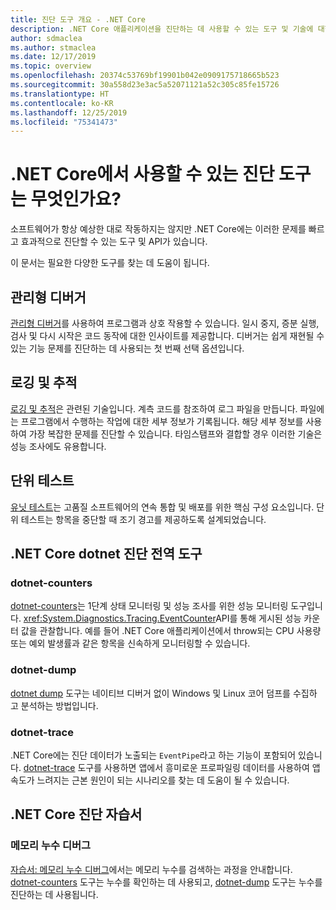 ```yaml
---
title: 진단 도구 개요 - .NET Core
description: .NET Core 애플리케이션을 진단하는 데 사용할 수 있는 도구 및 기술에 대한 개요입니다.
author: sdmaclea
ms.author: stmaclea
ms.date: 12/17/2019
ms.topic: overview
ms.openlocfilehash: 20374c53769bf19901b042e0909175718665b523
ms.sourcegitcommit: 30a558d23e3ac5a52071121a52c305c85fe15726
ms.translationtype: HT
ms.contentlocale: ko-KR
ms.lasthandoff: 12/25/2019
ms.locfileid: "75341473"
---
```

# <a name="what-diagnostic-tools-are-available-in-net-core"></a>.NET Core에서 사용할 수 있는 진단 도구는 무엇인가요?

소프트웨어가 항상 예상한 대로 작동하지는 않지만 .NET Core에는 이러한 문제를 빠르고 효과적으로 진단할 수 있는 도구 및 API가 있습니다.

이 문서는 필요한 다양한 도구를 찾는 데 도움이 됩니다.

## <a name="managed-debuggers"></a>관리형 디버거

[관리형 디버거](managed-debuggers.md)를 사용하여 프로그램과 상호 작용할 수 있습니다. 일시 중지, 증분 실행, 검사 및 다시 시작은 코드 동작에 대한 인사이트를 제공합니다. 디버거는 쉽게 재현될 수 있는 기능 문제를 진단하는 데 사용되는 첫 번째 선택 옵션입니다.

## <a name="logging-and-tracing"></a>로깅 및 추적

[로깅 및 추적](logging-tracing.md)은 관련된 기술입니다. 계측 코드를 참조하여 로그 파일을 만듭니다. 파일에는 프로그램에서 수행하는 작업에 대한 세부 정보가 기록됩니다. 해당 세부 정보를 사용하여 가장 복잡한 문제를 진단할 수 있습니다. 타임스탬프와 결합할 경우 이러한 기술은 성능 조사에도 유용합니다.

## <a name="unit-testing"></a>단위 테스트

[유닛 테스트](../testing/index.md)는 고품질 소프트웨어의 연속 통합 및 배포를 위한 핵심 구성 요소입니다. 단위 테스트는 항목을 중단할 때 조기 경고를 제공하도록 설계되었습니다.

## <a name="net-core-dotnet-diagnostic-global-tools"></a>.NET Core dotnet 진단 전역 도구

### <a name="dotnet-counters"></a>dotnet-counters

[dotnet-counters](dotnet-counters.md)는 1단계 상태 모니터링 및 성능 조사를 위한 성능 모니터링 도구입니다. <xref:System.Diagnostics.Tracing.EventCounter>API를 통해 게시된 성능 카운터 값을 관찰합니다. 예를 들어 .NET Core 애플리케이션에서 throw되는 CPU 사용량 또는 예외 발생률과 같은 항목을 신속하게 모니터링할 수 있습니다.

### <a name="dotnet-dump"></a>dotnet-dump

[dotnet dump](dotnet-dump.md) 도구는 네이티브 디버거 없이 Windows 및 Linux 코어 덤프를 수집하 고 분석하는 방법입니다.

### <a name="dotnet-trace"></a>dotnet-trace

.NET Core에는 진단 데이터가 노출되는 `EventPipe`라고 하는 기능이 포함되어 있습니다. [dotnet-trace](dotnet-trace.md) 도구를 사용하면 앱에서 흥미로운 프로파일링 데이터를 사용하여 앱 속도가 느려지는 근본 원인이 되는 시나리오를 찾는 데 도움이 될 수 있습니다.

## <a name="net-core-diagnostics-tutorials"></a>.NET Core 진단 자습서

### <a name="debug-a-memory-leak"></a>메모리 누수 디버그

[자습서: 메모리 누수 디버그](debug-memory-leak.md)에서는 메모리 누수를 검색하는 과정을 안내합니다. [dotnet-counters](dotnet-counters.md) 도구는 누수를 확인하는 데 사용되고, [dotnet-dump](dotnet-dump.md) 도구는 누수를 진단하는 데 사용됩니다.
